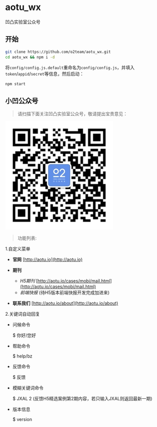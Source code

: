 # aotu_wx
凹凸实验室公众号

## 开始

```bash
git clone https://github.com/o2team/aotu_wx.git
cd aotu_wx && npm i -d
```

将`config/config.js.default`重命名为`config/config.js`，并填入`token`/`appid`/`secret`等信息，然后启动：

```bash
npm start
```

## 小凹公众号

> 请扫描下面关注凹凸实验室公众号，敬请提出宝贵意见：

![凹凸实验室公众号](public/images/qrcode.jpg)

> 功能列表:

1.自定义菜单

  - **官网** [http://aotu.io](http://aotu.io)
  - **期刊** 

    - *H5期刊* [http://aotu.io/cases/mobi/mail.html](http://aotu.io/cases/mobi/mail.html)
    - *前端快报* (待H5版本前端快报开发完成加进来)

  - **联系我们** [http://aotu.io/about](http://aotu.io/about)

2.关键词自动回复

  - 问候命令

    $ 你好/您好

  - 帮助命令

    $ help/bz

  - 反馈命令

    $ 反馈

  - 模糊关键词命令

    $ JXAL 2 (反馈H5精选案例第2期内容，若只输入JXAL则返回最新一期)

  - 版本信息

    $ version